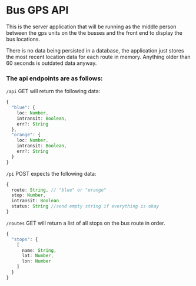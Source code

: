 # Bus GPS API

This is the server application that will be running as the middle person between the gps units on the the busses and the front end to display the bus locations.

There is no data being persisted in a database, the application just stores the most recent location data for each route in memory. Anything older than 60 seconds is outdated data anyway.

### The api endpoints are as follows:

`/api` GET will return the following data:
```typescript
{
  "blue": {
    loc: Number,
    intransit: Boolean,
    err?: String
  },
  "orange": {
    loc: Number,
    intransit: Boolean,
    err?: String
  }
}
```

`/pi` POST expects the following data:
```typescript
{
  route: String, // "blue" or "orange"
  stop: Number,
  intransit: Boolean
  status: String //send empty string if everything is okay
}
```

`/routes` GET will return a list of all stops on the bus route in order.
```typescript
{
  "stops": {
    [
      name: String,
      lat: Number,
      lon: Number
    ]
  }
}
```

